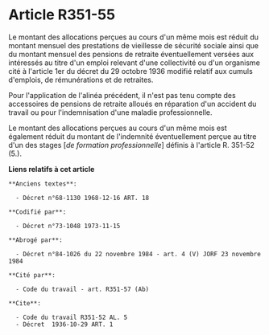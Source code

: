 # Article R351-55

Le montant des allocations perçues au cours d'un même mois est réduit du montant mensuel des prestations de vieillesse de
sécurité sociale ainsi que du montant mensuel des pensions de retraite éventuellement versées aux intéressés au titre d'un
emploi relevant d'une collectivité ou d'un organisme cité à l'article 1er du décret du 29 octobre 1936 modifié relatif aux
cumuls d'emplois, de rémunérations et de retraites.

Pour l'application de l'alinéa précédent, il n'est pas tenu compte des accessoires de pensions de retraite alloués en
réparation d'un accident du travail ou pour l'indemnisation d'une maladie professionnelle.

Le montant des allocations perçues au cours d'un même mois est également réduit du montant de l'indemnité éventuellement
perçue au titre d'un des stages [*de formation professionnelle*] définis à l'article R. 351-52 (5.).

**Liens relatifs à cet article**

	**Anciens textes**:

	  - Décret n°68-1130 1968-12-16 ART. 18

	**Codifié par**:

	  - Décret n°73-1048 1973-11-15

	**Abrogé par**:

	  - Décret n°84-1026 du 22 novembre 1984 - art. 4 (V) JORF 23 novembre 1984

	**Cité par**:

	  - Code du travail - art. R351-57 (Ab)

	**Cite**:

	  - Code du travail R351-52 AL. 5
	  - Décret  1936-10-29 ART. 1
